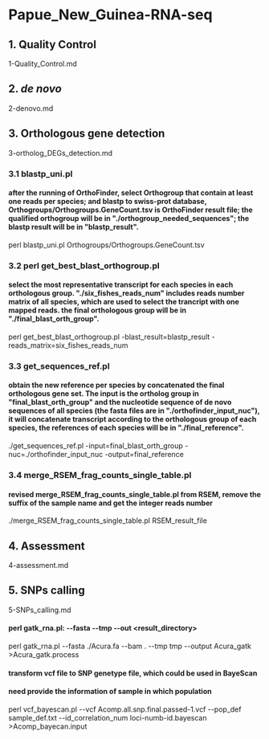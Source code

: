 # Papue_New_Guinea-RNA-seq    
  
## 1. Quality Control    
1-Quality_Control.md    
  
## 2. _de novo_    
2-denovo.md    
  
## 3. Orthologous gene detection    
3-ortholog_DEGs_detection.md  
### 3.1 blastp_uni.pl  
#### after the running of OrthoFinder, select Orthogroup that contain at least one reads per species; and blastp to swiss-prot database, Orthogroups/Orthogroups.GeneCount.tsv is OrthoFinder result file; the qualified orthogroup will be in "./orthogroup_needed_sequences"; the blastp result will be in "blastp_result".    
perl blastp_uni.pl Orthogroups/Orthogroups.GeneCount.tsv    
  
### 3.2 perl get_best_blast_orthogroup.pl  
#### select the most representative transcript for each species in each orthologous group. "./six_fishes_reads_num" includes reads number matrix of all species, which are used to select the trancript with one mapped reads. the final orthologous group will be in "./final_blast_orth_group".    
perl get_best_blast_orthogroup.pl -blast_result=blastp_result -reads_matrix=six_fishes_reads_num    
  
### 3.3 get_sequences_ref.pl  
#### obtain the new reference per species by concatenated the final orthologous gene set. The input is the ortholog group in "final_blast_orth_group" and the nucleotide sequence of de novo sequences of all species (the fasta files are in "./orthofinder_input_nuc"), it will concatenate transcript according to the orthologous group of each species, the references of each species will be in "./final_reference".      
./get_sequences_ref.pl -input=final_blast_orth_group -nuc=./orthofinder_input_nuc -output=final_reference    
  
### 3.4 merge_RSEM_frag_counts_single_table.pl  
#### revised merge_RSEM_frag_counts_single_table.pl from RSEM, remove the suffix of the sample name and get the integer reads number  
./merge_RSEM_frag_counts_single_table.pl RSEM_result_file      
  
## 4. Assessment  
4-assessment.md  
  
## 5. SNPs calling  
5-SNPs_calling.md  
#### perl gatk_rna.pl: --fasta <reference fasta file> --tmp <buffer memory space of GATK> --out <result_directory>  
perl gatk_rna.pl --fasta ./Acura.fa --bam . --tmp tmp --output Acura_gatk >Acura_gatk.process    
#### transform vcf file to SNP genetype file, which could be used in BayeScan    
#### need provide the information of sample in which population    
perl vcf_bayescan.pl --vcf Acomp.all.snp.final.passed-1.vcf --pop_def sample_def.txt --id_correlation_num  loci-numb-id.bayescan >Acomp_bayecan.input    
